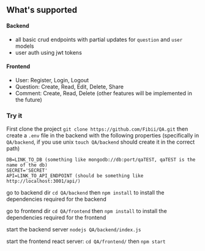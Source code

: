 ## What's supported

#### Backend 
* all basic crud endpoints with partial updates for `question` and `user` models
* user auth using jwt tokens

#### Frontend
* User: Register, Login, Logout
* Question: Create, Read, Edit, Delete, Share
* Comment: Create, Read, Delete (other features will be implemented in the future)
 
### Try it

First clone the project `git clone https://github.com/Fibii/QA.git`
then create a `.env` file in the backend with the following properties
(specifically in `QA/backend`, if you use unix `touch QA/backend` should create it in the correct path)
```$xslt
DB=LINK_TO_DB (something like mongodb://db:port/qaTEST, qaTEST is the name of the db)
SECRET='SECRET'
API=LINK_TO_API_ENDPOINT (should be something like http://localhost:3001/api/)
```
go to backend dir `cd QA/backend` then `npm install` to install the dependencies required for the backend

go to frontend dir `cd QA/frontend` then `npm install` to install the dependencies required for the frontend

start the backend server `nodejs QA/backend/index.js` 

start the frontend react server:
`cd QA/frontend/` then `npm start`
